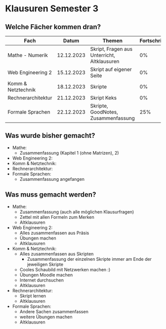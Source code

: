 # Klausuren Semester 3

## Welche Fächer kommen dran?

| Fach               | Datum      | Themen                                      | Fortschritt |
|--------------------|------------|---------------------------------------------|-------------|
| Mathe - Numerik    | 12.12.2023 | Skript, Fragen aus Unterricht, Altklausuren | 0%          |
| Web Engineering 2  | 15.12.2023 | Skript auf eigener Seite                    | 0%          |
| Komm & Netztechnik | 18.12.2023 | Skripte                                     | 0%          |
| Rechnerarchitektur | 21.12.2023 | Skript Keks                                 | 0%          |
| Formale Sprachen   | 22.12.2023 | Skripte, GoodNotes, Zusammenfassung         | 25%         |

## Was wurde bisher gemacht?

- Mathe:
    - Zusammenfassung (Kapitel 1 (ohne Matrizen), 2)
- Web Engineering 2:
- Komm & Netztechnik:
- Rechnerarchitektur:
- Formale Sprachen:
    - Zusammenfassung angefangen

## Was muss gemacht werden?

- Mathe:
    - Zusammenfassung (auch alle möglichen Klausurfragen)
    - Zettel mit allen Formeln zum Merken
    - Altklausuren
- Web Engineering 2:
    - Alles zusammenfassen aus Präsis
    - Übungen machen
    - Altklausuren
- Komm & Netztechnik:
    - Alles zusammenfassen aus Skripten
        - Zusammenfassung der einzelnen Skripte immer am Ende der jeweiligen Skripte
    - Cooles Schaubild mit Netzwerken machen :)
    - Übungen Moodle machen
    - Internet durchsuchen
    - Altklausuren
- Rechnerarchitektur:
    - Skript lernen
    - Altklausuren
- Formale Sprachen:
    - Andere Sachen zusammenfassen
    - weitere Übungen machen
    - Altklausuren